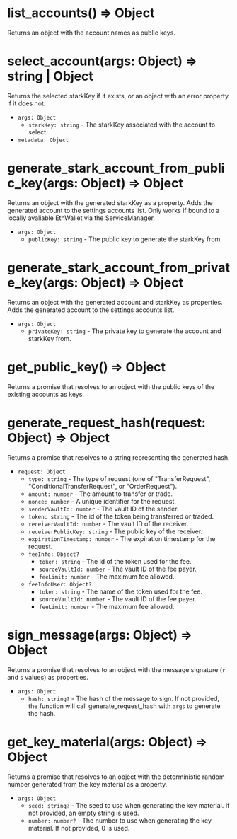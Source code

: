 # list_accounts() => Object
Returns an object with the account names as public keys.

# select_account(args: Object) => string | Object
Returns the selected starkKey if it exists, or an object with an error property if it does not.

* `args: Object`
  * `starkKey: string` - The starkKey associated with the account to select.
* `metadata: Object`

# generate_stark_account_from_public_key(args: Object) => Object
Returns an object with the generated starkKey as a property. Adds the generated account to the settings accounts list. Only works if bound to a locally avaliable EthWallet via the ServiceManager.

* `args: Object`
  * `publicKey: string` - The public key to generate the starkKey from.


# generate_stark_account_from_private_key(args: Object) => Object
Returns an object with the generated account and starkKey as properties. Adds the generated account to the settings accounts list. 

* `args: Object`
  * `privateKey: string` - The private key to generate the account and starkKey from.



# get_public_key() => Object
Returns a promise that resolves to an object with the public keys of the existing accounts as keys.

# generate_request_hash(request: Object)  => Object
Returns a promise that resolves to a string representing the generated hash.

* `request: Object`
  * `type: string` - The type of request (one of "TransferRequest", "ConditionalTransferRequest", or "OrderRequest").
  * `amount: number` - The amount to transfer or trade.
  * `nonce: number` - A unique identifier for the request.
  * `senderVaultId: number` - The vault ID of the sender.
  * `token: string` - The id of the token being transferred or traded.
  * `receiverVaultId: number` - The vault ID of the receiver.
  * `receiverPublicKey: string` - The public key of the receiver.
  * `expirationTimestamp: number` - The expiration timestamp for the request.
  * `feeInfo: Object?`
    * `token: string` - The id of the token used for the fee.
    * `sourceVaultId: number` - The vault ID of the fee payer.
    * `feeLimit: number` - The maximum fee allowed.
  * `feeInfoUser: Object?`
    * `token: string` - The name of the token used for the fee.
    * `sourceVaultId: number` - The vault ID of the fee payer.
    * `feeLimit: number` - The maximum fee allowed.

# sign_message(args: Object) => Object
Returns a promise that resolves to an object with the message signature (`r` and `s` values) as properties.

* `args: Object`
  * `hash: string?` - The hash of the message to sign. If not provided, the function will call generate_request_hash with `args` to generate the hash.

# get_key_material(args: Object) => Object
Returns a promise that resolves to an object with the deterministic random number generated from the key material as a property.

* `args: Object`
  * `seed: string?` - The seed to use when generating the key material. If not provided, an empty string is used.
  * `number: number?` - The number to use when generating the key material. If not provided, 0 is used.